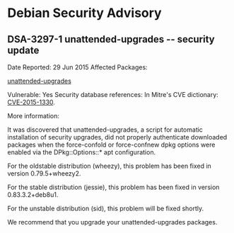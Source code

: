 
Debian Security Advisory
========================


DSA-3297-1 unattended-upgrades -- security update
-------------------------------------------------



Date Reported:
29 Jun 2015
Affected Packages:

[unattended-upgrades](https://packages.debian.org/src:unattended-upgrades)

Vulnerable:
Yes
Security database references:
In Mitre's CVE dictionary: [CVE-2015-1330](https://security-tracker.debian.org/tracker/CVE-2015-1330).  

More information:

It was discovered that unattended-upgrades, a script for automatic
installation of security upgrades, did not properly authenticate
downloaded packages when the force-confold or force-confnew dpkg options
were enabled via the DPkg::Options::\* apt configuration.


For the oldstable distribution (wheezy), this problem has been fixed
in version 0.79.5+wheezy2.


For the stable distribution (jessie), this problem has been fixed in
version 0.83.3.2+deb8u1.


For the unstable distribution (sid), this problem will be fixed shortly.


We recommend that you upgrade your unattended-upgrades packages.





